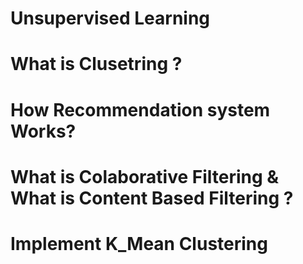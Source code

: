 # Unsupervised Learning 
# What is Clusetring ?
# How Recommendation system Works?
# What is Colaborative Filtering & What is Content Based Filtering ?
# Implement K_Mean Clustering 